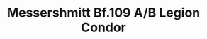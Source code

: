 ---
layout: product
title: "Messershmitt Bf.109 A/B  Legion Condor"
price: "4300" 
desc: "1/48 Maketa"
img_path: "/assets/img/DORAW48009.webp"
brand: "N/A"
available: false
special_offer: false
new: false
soon: false
cat: "010000"
subcat: "012000"
subsubcat: "0N/A"
sifra: "DORAW48009"
popular: false
---